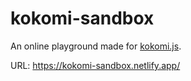 # kokomi-sandbox

An online playground made for [kokomi.js](https://github.com/alphardex/kokomi.js).

URL: https://kokomi-sandbox.netlify.app/
